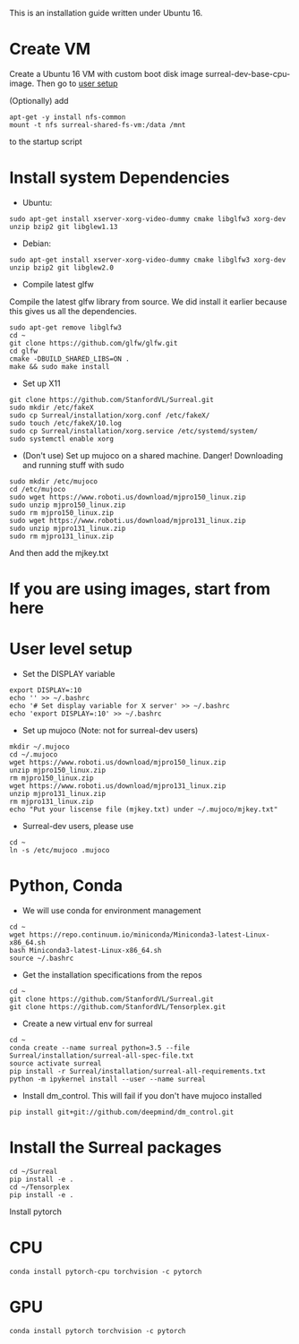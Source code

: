 This is an installation guide written under Ubuntu 16. 

# Create VM
Create a Ubuntu 16 VM with custom boot disk image surreal-dev-base-cpu-image. Then go to [user setup](#user-setup)

(Optionally) add 
```
apt-get -y install nfs-common
mount -t nfs surreal-shared-fs-vm:/data /mnt
```
to the startup script

# Install system Dependencies

* Ubuntu:
```
sudo apt-get install xserver-xorg-video-dummy cmake libglfw3 xorg-dev unzip bzip2 git libglew1.13
```

* Debian:
```
sudo apt-get install xserver-xorg-video-dummy cmake libglfw3 xorg-dev unzip bzip2 git libglew2.0
```

* Compile latest glfw

Compile the latest glfw library from source. We did install it earlier because this gives us all the dependencies.
```
sudo apt-get remove libglfw3
cd ~
git clone https://github.com/glfw/glfw.git
cd glfw
cmake -DBUILD_SHARED_LIBS=ON .
make && sudo make install
```

* Set up X11
```
git clone https://github.com/StanfordVL/Surreal.git
sudo mkdir /etc/fakeX
sudo cp Surreal/installation/xorg.conf /etc/fakeX/
sudo touch /etc/fakeX/10.log
sudo cp Surreal/installation/xorg.service /etc/systemd/system/
sudo systemctl enable xorg
```

* (Don't use) Set up mujoco on a shared machine. Danger! Downloading and running stuff with sudo
```
sudo mkdir /etc/mujoco
cd /etc/mujoco
sudo wget https://www.roboti.us/download/mjpro150_linux.zip
sudo unzip mjpro150_linux.zip
sudo rm mjpro150_linux.zip
sudo wget https://www.roboti.us/download/mjpro131_linux.zip
sudo unzip mjpro131_linux.zip
sudo rm mjpro131_linux.zip
```
And then add the mjkey.txt

<a name="user-setup"></a>
# If you are using images, start from here

# User level setup
* Set the DISPLAY variable
```
export DISPLAY=:10
echo '' >> ~/.bashrc 
echo '# Set display variable for X server' >> ~/.bashrc
echo 'export DISPLAY=:10' >> ~/.bashrc 
```

* Set up mujoco (Note: not for surreal-dev users)
```
mkdir ~/.mujoco
cd ~/.mujoco
wget https://www.roboti.us/download/mjpro150_linux.zip
unzip mjpro150_linux.zip
rm mjpro150_linux.zip
wget https://www.roboti.us/download/mjpro131_linux.zip
unzip mjpro131_linux.zip
rm mjpro131_linux.zip
echo "Put your liscense file (mjkey.txt) under ~/.mujoco/mjkey.txt"
```

* Surreal-dev users, please use
```
cd ~
ln -s /etc/mujoco .mujoco
```



# Python, Conda
* We will use conda for environment management
```
cd ~
wget https://repo.continuum.io/miniconda/Miniconda3-latest-Linux-x86_64.sh
bash Miniconda3-latest-Linux-x86_64.sh 
source ~/.bashrc 
```

* Get the installation specifications from the repos
```
cd ~
git clone https://github.com/StanfordVL/Surreal.git
git clone https://github.com/StanfordVL/Tensorplex.git
```

* Create a new virtual env for surreal
```
cd ~
conda create --name surreal python=3.5 --file Surreal/installation/surreal-all-spec-file.txt
source activate surreal
pip install -r Surreal/installation/surreal-all-requirements.txt
python -m ipykernel install --user --name surreal
```

* Install dm_control. This will fail if you don't have mujoco installed
```
pip install git+git://github.com/deepmind/dm_control.git
```

# Install the Surreal packages
```
cd ~/Surreal
pip install -e .
cd ~/Tensorplex
pip install -e .
```

Install pytorch
# CPU
```
conda install pytorch-cpu torchvision -c pytorch
```
# GPU
```
conda install pytorch torchvision -c pytorch
```


